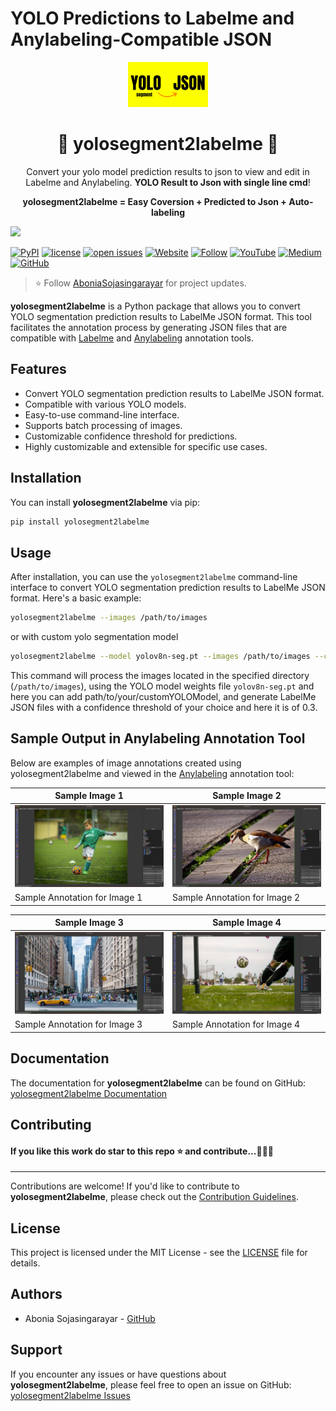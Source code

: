 # YOLO Predictions to Labelme and Anylabeling-Compatible JSON

<p align="center">
  <img alt="yolosegment2labelme" style="width: 128px; max-width: 100%; height: auto;" src="https://raw.githubusercontent.com/Abonia1/yolosegment2labelme/main/images/labelme_test/logo.png"/>
  <h1 align="center">🌟 yolosegment2labelme 🌟</h1>
  <p align="center">Convert your yolo model prediction results to json to view and edit in Labelme and Anylabeling. <b>YOLO Result to Json with single line cmd</b>!</p>
  <p align="center"><b>yolosegment2labelme = Easy Coversion + Predicted to Json  + Auto-labeling</b></p>
</p>

![](https://user-images.githubusercontent.com/18329471/234640541-a6a65fbc-d7a5-4ec3-9b65-55305b01a7aa.png)

[![PyPI](https://img.shields.io/pypi/v/yolosegment2labelme)](https://pypi.org/project/yolosegment2labelme/)
[![license](https://img.shields.io/github/license/abonia1/yolosegment2labelme.svg)](https://github.com/Abonia1/yolosegment2labelme/blob/main/LICENSE)
[![open issues](https://isitmaintained.com/badge/open/abonia1/yolosegment2labelme.svg)](https://github.com/abonia1/yolosegment2labelme/issues)
[![Website](https://img.shields.io/website?url=https%3A//abonia1.github.io&style=flat&logo=github&logoColor=white)](https://abonia1.github.io/)
[![Follow](https://img.shields.io/badge/+Follow-abonia-blue)](https://www.linkedin.com/in/aboniasojasingarayar/)
[![YouTube](https://img.shields.io/badge/-YouTube-red?style=flat-square&logo=youtube)](https://www.youtube.com/channel/UCGphGM_oeR4r9dqVs71Jc5w)
[![Medium](https://img.shields.io/badge/-Medium-black?style=flat-square&logo=medium)](https://medium.com/@abonia)
[![GitHub](https://img.shields.io/badge/-GitHub-black?style=flat-square&logo=github)](https://github.com/Abonia1)


> ⭐ Follow [AboniaSojasingarayar](https://www.linkedin.com/in/aboniasojasingarayar) for project updates.

**yolosegment2labelme** is a Python package that allows you to convert YOLO segmentation prediction results to LabelMe JSON format. This tool facilitates the annotation process by generating JSON files that are compatible with [Labelme](https://github.com/labelmeai/labelme) and [Anylabeling](https://github.com/vietanhdev/anylabeling) annotation tools.

## Features

- Convert YOLO segmentation prediction results to LabelMe JSON format.
- Compatible with various YOLO models.
- Easy-to-use command-line interface.
- Supports batch processing of images.
- Customizable confidence threshold for predictions.
- Highly customizable and extensible for specific use cases.

## Installation

You can install **yolosegment2labelme** via pip:

```bash
pip install yolosegment2labelme
```

## Usage

After installation, you can use the `yolosegment2labelme` command-line interface to convert YOLO segmentation prediction results to LabelMe JSON format. Here's a basic example:

```bash
yolosegment2labelme --images /path/to/images
```

or with custom yolo segmentation model

```bash
yolosegment2labelme --model yolov8n-seg.pt --images /path/to/images --conf 0.3
```

This command will process the images located in the specified directory (`/path/to/images`), using the YOLO model weights file `yolov8n-seg.pt` and here you can add path/to/your/customYOLOModel, and generate LabelMe JSON files with a confidence threshold of your choice and here it is of 0.3.


## Sample Output in Anylabeling Annotation Tool

Below are examples of image annotations created using yolosegment2labelme and viewed in the [Anylabeling](https://github.com/vietanhdev/anylabeling) annotation tool:

| Sample Image 1                                      | Sample Image 2                                      |
|-----------------------------------------------------|-----------------------------------------------------|
| ![Sample Image 1](https://raw.githubusercontent.com/Abonia1/yolosegment2labelme/main/images/labelme_test/sample1.png)      | ![Sample Image 2](https://raw.githubusercontent.com/Abonia1/yolosegment2labelme/main/images/labelme_test/sample2.png)      |
| Sample Annotation for Image 1                      | Sample Annotation for Image 2                      |

| Sample Image 3                                      | Sample Image 4                                      |
|-----------------------------------------------------|-----------------------------------------------------|
| ![Sample Image 3](https://raw.githubusercontent.com/Abonia1/yolosegment2labelme/main/images/labelme_test/sample3.png)      | ![Sample Image 4](https://raw.githubusercontent.com/Abonia1/yolosegment2labelme/main/images/labelme_test/sample4.png)      |
| Sample Annotation for Image 3                      | Sample Annotation for Image 4                      |


## Documentation

The documentation for **yolosegment2labelme** can be found on GitHub: [yolosegment2labelme Documentation](https://github.com/Abonia1/yolosegment2labelme)

## Contributing

#### If you like this work do star to this repo ⭐ and contribute...💁💁💁

---
Contributions are welcome! If you'd like to contribute to **yolosegment2labelme**, please check out the [Contribution Guidelines](CONTRIBUTING.md).

## License

This project is licensed under the MIT License - see the [LICENSE](LICENSE) file for details.

## Authors

- Abonia Sojasingarayar - [GitHub](https://github.com/Abonia1)

## Support

If you encounter any issues or have questions about **yolosegment2labelme**, please feel free to open an issue on GitHub: [yolosegment2labelme Issues](https://github.com/Abonia1/yolosegment2labelme/issues)